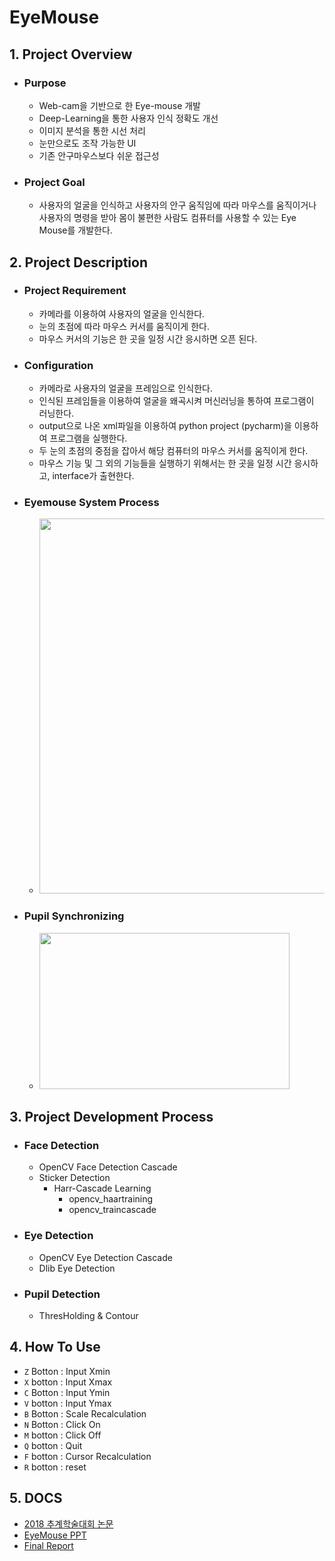 # EyeMouse
## 1. Project Overview 
+ ### Purpose 
  * Web-cam을 기반으로 한 Eye-mouse 개발
  * Deep-Learning을 통한 사용자 인식 정확도 개선
  * 이미지 분석을 통한 시선 처리
  * 눈만으로도 조작 가능한 UI
  * 기존 안구마우스보다 쉬운 접근성

+ ### Project Goal
  - 사용자의 얼굴을 인식하고 사용자의 안구 움직임에 따라 마우스를 움직이거나 사용자의 명령을 받아 몸이 불편한 사람도 컴퓨터를 사용할 수 있는 Eye Mouse를 개발한다.

## 2. Project Description
+ ### Project Requirement
  * 카메라를 이용하여 사용자의 얼굴을 인식한다.
  *	눈의 초점에 따라 마우스 커서를 움직이게 한다.
  *	마우스 커서의 기능은 한 곳을 일정 시간 응시하면 오픈 된다.
+ ### Configuration
  * 카메라로 사용자의 얼굴을 프레임으로 인식한다.
  *	인식된 프레임들을 이용하여 얼굴을 왜곡시켜 머신러닝을 통하여 프로그램이 러닝한다.
  *	output으로 나온 xml파일을 이용하여 python project (pycharm)을 이용하여 프로그램을 실행한다.
  *	두 눈의 초점의 중점을 잡아서 해당 컴퓨터의 마우스 커서를 움직이게 한다.
  *	마우스 기능 및 그 외의 기능들을 실행하기 위해서는 한 곳을 일정 시간 응시하고, interface가 출현한다.
+ ### Eyemouse System Process
  * <img src="doc/img/Eyemouse_System_Process.png" width="600" height="600">
+ ### Pupil Synchronizing
  * <img src="doc/img/Pupil_Synchronizing.png" width="400" height="250">

## 3. Project Development Process
+ ### Face Detection
  * OpenCV Face Detection Cascade
  * Sticker Detection
    * Harr-Cascade Learning
      - opencv_haartraining
      - opencv_traincascade
+ ### Eye Detection
  * OpenCV Eye Detection Cascade
  * Dlib Eye Detection
+ ### Pupil Detection
  * ThresHolding & Contour

## 4. How To Use
* `Z` Botton : Input Xmin
* `X` botton : Input Xmax
* `C` Botton : Input Ymin
* `V` botton : Input Ymax
* `B` Botton : Scale Recalculation
* `N` Botton : Click On
* `M` botton : Click Off
* `Q` botton : Quit
* `F` botton : Cursor Recalculation
* `R` botton : reset

## 5. DOCS 
- [2018 추계학술대회 논문](docs/2018추계학술대회논문-아이마우스.pdf)
- [EyeMouse PPT](docs/EyeMousePPT.pdf)
- [Final Report](docs/FinalReport.docx)
